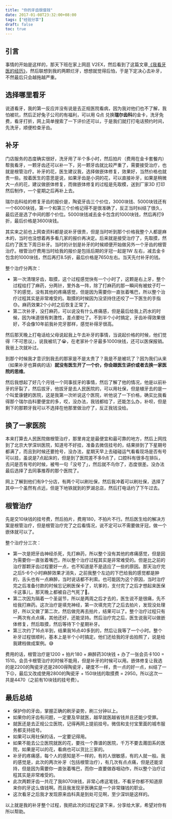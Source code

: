 ```yaml
---
title: "你的牙齿很值钱"
date: 2017-01-08T23:32:00+08:00
tags: ["经验分享"] 
draft: false
toc: true
---
```

## 引言

事情的开始是这样的，那天下班在家上网逛 V2EX，然后看到了这篇文章[《我看牙医的经历》](https://www.v2ex.com/t/323517)，然后联想到我的两颗烂牙，想想就觉得后怕，于是下定决心去补牙，不然最后只会越拖越严重。

## 选择哪里看牙

说道看牙，我的第一反应并没有说是去正规医院看病，因为我对他们也不了解，我怕被坑，然后正好兔子公司的有福利，可以用 Q点 兑换**瑞尔齿科**的金卡，洗牙免费，看牙打折，网上简单搜索了一下评价还可以，于是我们就打打电话预约时间，先洗牙，顺便检查牙齿。

<!--more-->

## 补牙

门店服务的态度确实很好，洗牙用了半个多小时，然后拍片（费用在金卡套餐内）帮我看牙，一颗牙齿还可以补一下，另一颗牙齿就比较严重了，需要接受治疗，也就是根管治疗。补牙的花，医生建议我，选择做嵌体修复，效果好，当然价格也就贵一些。按着医生的意思是说，如果牙齿是小洞的花，可以直接补牙，如果是稍微大一点的花，建议做嵌体修复，而做嵌体修复的过程是先取模，送到厂家3D 打印然后制作，一个星期之后再补上去。

瑞尔齿科给的修复牙齿的报价是，陶瓷牙齿三个价位，3000块钱、5000块钱还有一个6000块钱，第一个和第三个价格记得不是很准确了，反正当时纠结了很久，最后还是选了中间的那个价位。5000块钱减去金卡包含的1000块钱，然后再打9折，最后价格是3600块钱。

其实来之前也上网查资料都是说补牙很贵，但是当时听到那个价格我整个人都是麻木的，当时也没想着再多看几家的报价再决定。后来就是接受治疗了，先取摸，然后约了医生下周日补牙。当时的计划是补牙的时候顺便开始做另外一个牙齿的根管治疗。根管治疗费用当时给我的报价是包括后期的牙冠一起是1W 左右，减去金卡包含的1000块钱，然后再打8.5折，最后价格是7650左右。当天先付补牙的钱。

整个治疗分两次：

- 第一次清理牙齿，取摸，这个过程感觉快有一个小时了，这颗是右上牙，整个过程给打了麻药，分两针，里外各一阵，除了打麻药的那一瞬间有被蚊子叮一下的感觉，没有其他的疼痛感觉，但是因为需要你一直张着嘴巴，所以整个治疗过程其实是非常难受的。取摸的时候因为没坚持住还咬了一下医生的手指😓。麻药效果2个小时之后恢复正常了。
- 第二次补牙，没打麻药，可以说没有什么疼痛感，但是最后给我上药水的时候，因为味道很有刺激性，差点要吐了。不到半个小时搞定，牙齿补得效果很好，不会像10年前我补完牙那样，感觉补得牙很高。

然后那天晚上打电话给父母说起我上午去补牙的事情，当说起价格的时候，他们觉得『不可思议』，说我被坑了😭，在老家补个牙最多1000块钱，还可以医保报销。我爸上次就补过。

到那个时候我才意识到我去的那家是不是太贵了？我是不是被坑了？因为我们从来（如果补牙也算病的话）**就没有医生开了一个价，你会跟医生讲价或者去换一家医院的思维**。

然后我想起了好几个月钱一个同事拔牙的事情，然后了解了他的情况，他是以前补牙的牙裂了，然后拔牙，他拔牙是去人民医院的，可以用社保，但是植牙去的是一个叫爱康健的医院，这是我第一次听说这个医院，听他说了一下价格，确实比我看得那个瑞尔齿科要便宜的多，哎，没办法，我钱都给了，还能怎么办，补呗，但是剩下的那颗牙我可以不选择在他那里做治疗了，反正我钱没给。

## 换了一家医院

本来打算去人民医院做根管治疗，那里肯定是最便宜和最可靠的地方，然后上网找到了北京大学深圳医院，知道号不好挂，准备去微信挂号的，结果排到了下星期号都满了，而且到时候还要抢号，没办法，星期天早上去碰碰运气看看现场是否有号可以挂，虽说是7点起床的，但是到了医院差不多9点了，口腔科有很多在排队，去问是否有号的时候，被甩一句「没号了」，然后就不鸟你了，态度很差。没办法最后选择了去同事推荐的那个医院了。

网上了解到他们有9个分店，有两个可以刷社保，然后我冲着可以刷社保，选择了其中一个虽然有点远，但是下地铁就到的罗湖总店，然后打电话约了下午过去。

## 根管治疗

先是交10块钱的挂号费，然后拍片，费用180，不拍片不行。然后医生给的解决方案是根管治疗，但是根管治疗完了之后看情况，说不定可以不需要做牙冠，做一个嵌体就可以了。

整个治疗分三次：

- 第一次是把牙齿神经杀死，先打麻药，所以整个没有其他的疼痛感觉，但是因为需要你一直张着嘴巴，所以整个治疗过程其实是非常难受的。但是比之前的治疗那颗牙齿过程要好一点，也不知道是不是适应了一些的原因。那天治疗完之后5-6个小时麻醉效果才消失，之前我整个左边的下巴给我的感觉都是肿的，舌头也有一点麻醉，当时说话都不利索。也可能因为这个原因，当时治疗完之后准备付款的时候忘记刷医保卡了，坑爹的，支付完了之后才想起来医保卡这事儿，那天晚上都被自己气死了😤。
- 第二次因为隔着一个圣诞节，所以是两周之后才去的，医生说不是很痛，先不给我打麻药。这次治疗是填充神经，第一次填充完了之后去拍片，发现没处理好，所以又做了第二次，然后做完再去拍片，结果可以了。整个治疗过程只有一两次有点点痛，其他还好，还能坚持。然后治疗完之后，医生说我可以做嵌体修复，然后取摸，然后等待下个星期补牙。
- 第三次约了16点半到，结果我16点40多到的，然后让我等了一个小时。整个补牙过程很顺利，基本上是半个小时搞定。他们还给我的牙齿拍照了，说是给我建档做成案例。😅

费用的话，根管治疗是1200 + 拍片180 + 麻醉药30块钱 + 办了一张会员卡100 = 1510。会员卡根管治疗的时候不能用，但是补牙的时候可以用。嵌体修复让我选的是2200的陶瓷牙还是2800得陶瓷牙，硬度不一样，贵一点的好一点，纠结了一下😖，最后又改成使用2800的陶瓷牙 + 150块钱的取摸费 = 2950。所以这次一共是4470（之前有10块钱的挂号费）。

## 最后总结

- 保护你的牙齿，掌握正确的刷牙姿势，刷三分钟以上。
- 如果你的牙齿有问题，一定要及早就医，越早就医越省钱并且还能少受罪。
- 就医还是去正规公立医院，记得再网上提前挂号。微信和支付宝里面的城市服务都支持挂号。
- 如果可以用社保的话，一定要记得用。
- 如果不能去公立医院就医的花，要找一个靠谱的医院，千万不要去莆田系的医院，如果是可以的花，看病也可以货比三家的。
- 补牙的疼痛感，每个人的感知是不一样的，有的人很敏感，有的人就一般。我的感觉是，此次的两次补牙（包括根管治疗），有几次有点点痛，但是还能坚持，但是因为需要你一直张着嘴巴，而你一直要做吞咽动作，所以整个治疗过程其实是非常难受的。
- 此次两颗牙齿一共花了我8070块钱，非常心疼这笔钱，不看牙你都不知道原来你的牙这么值钱啊。而且我发现牙医确实是一个非常赚钱的职业。
- 这次看牙之后我才发现原来齿科真是到处可见啊，至少深圳是这样的。

以上就是我的补牙整个过程，我把此次的过程记录下来，分享给大家，希望对你有所以帮助。






